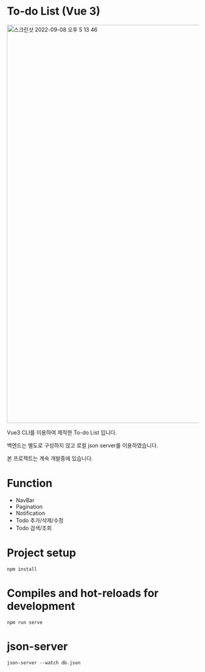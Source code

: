 # To-do List (Vue 3)

<img width="1047" alt="스크린샷 2022-09-08 오후 5 13 46" src="https://user-images.githubusercontent.com/79528323/189071167-08c3991a-77ad-4642-9caf-6aa7c947fd82.png">

Vue3 CLI를 이용하여 제작한 To-do List 입니다.

백엔드는 별도로 구성하지 않고 로컬 json server를 이용하였습니다.

본 프로젝트는 계속 개발중에 있습니다.

# Function

- NavBar
- Pagination
- Notification
- Todo 추가/삭제/수정
- Todo 검색/조회

# Project setup

```
npm install
```

# Compiles and hot-reloads for development

```
npm run serve
```

# json-server
```
json-server --watch db.json
```
